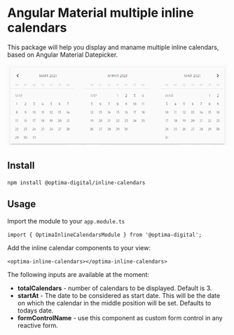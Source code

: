 # Angular Material multiple inline calendars

This package will help you display and maname multiple inline calendars, based on Angular Material Datepicker.

![Inline calendars](./docs/inline-calendars.png)


## Install

```
npm install @optima-digital/inline-calendars
```

## Usage

Import the module to your `app.module.ts`
```
import { OptimaInlineCalendarsModule } from '@optima-digital';
```

Add the inline calendar components to your view:

```
<optima-inline-calendars></optima-inline-calendars>
```

The following inputs are available at the moment:

* **__totalCalendars__** - number of calendars to be displayed. Default is 3.
* **__startAt__** - The date to be considered as start date. This will be the date on which the calendar in the middle position will be set. Defaults to todays date.
* **__formControlName__** - use this component as custom form control in any reactive form.
